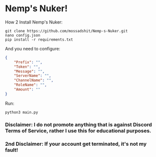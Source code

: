 # Nemp's Nuker!

How 2 Install Nemp's Nuker:

```
git clone https://github.com/mossadshit/Nemp-s-Nuker.git
nano config.json
pip install -r requirements.txt
```

And you need to configure:
```json
{
    "Prefix": "",
    "Token": "",
    "Message": "",
    "ServerName": "",
    "ChannelName": "",
    "RoleName": "",
    "Amount": ""
}
```

Run:
```
python3 main.py
```

### Disclaimer: I do not promote anything that is against Discord Terms of Service, rather I use this for educational purposes.
### 2nd Disclaimer: If your account get terminated, it's not my fault!
